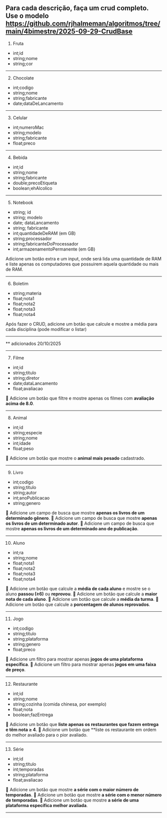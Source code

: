## Para cada descrição, faça um crud completo. Use o modelo https://github.com/rjhalmeman/algoritmos/tree/main/4bimestre/2025-09-29-CrudBase


1) Fruta

- int;id
- string;nome
- string;cor

--- 
2) Chocolate

- int;codigo
- string;nome
- string;fabricante
- date;dataDeLancamento
--- 
3) Celular

- int;numeroMac
- string;modelo
- string;fabricante
- float;preco

--- 
4) Bebida

- int;id
- string;nome
- string;fabricante
- double;precoEtiqueta
- boolean;ehAlcolico

--- 
5) Notebook

- string; id
- string; modelo
- date; dataLancamento
- string; fabricante
- int;quantidadeDeRAM (em GB)
- string;processador
- string;fabricanteDoProcessador
- int;armazenamentoPermanente (em GB)

Adicione um botão extra e um input, onde será lida uma quantidade de RAM e liste apenas os computadores que possuirem aquela quantidade ou mais de RAM.

--- 
6) Boletim

- string;materia
- float;nota1
- float;nota2
- float;nota3
- float;nota4

Após fazer o CRUD, adicione um botão que calcule e mostre a média para cada disciplina (pode modificar o listar)

---

** adicionados 20/10/2025

---
7) Filme

- int;id  
- string;titulo  
- string;diretor  
- date;dataLancamento  
- float;avaliacao  

🔹 Adicione um botão que filtre e mostre apenas os filmes com **avaliação acima de 8.0**.

---

8) Animal

- int;id  
- string;especie  
- string;nome  
- int;idade  
- float;peso  

🔹 Adicione um botão que mostre o **animal mais pesado** cadastrado.

---

9) Livro

- int;codigo  
- string;titulo  
- string;autor  
- int;anoPublicacao  
- string;genero  

🔹 Adicione um campo de busca que mostre **apenas os livros de um determinado gênero**.
🔹 Adicione um campo de busca que mostre **apenas os livros de um determinado autor**.
🔹 Adicione um campo de busca que mostre **apenas os livros de um determinado ano de publicação**.


---

10) Aluno

- int;ra  
- string;nome  
- float;nota1  
- float;nota2  
- float;nota3  
- float;nota4  

🔹 Adicione um botão que calcule a **média de cada aluno** e mostre se o aluno **passou (≥6)** ou **reprovou**.
🔹 Adicione um botão que calcule a **maior nota de cada aluno**.
🔹 Adicione um botão que calcule a **média da turma**.
🔹 Adicione um botão que calcule a **porcentagem de alunos reprovados**.



---

11) Jogo

- int;codigo  
- string;titulo  
- string;plataforma  
- string;genero  
- float;preco  

🔹 Adicione um filtro para mostrar apenas **jogos de uma plataforma específica**.
🔹 Adicione um filtro para mostrar apenas **jogos em uma faixa de preço**.


---

12) Restaurante

- int;id  
- string;nome  
- string;cozinha  (comida chinesa, por exemplo)
- float;nota  
- boolean;fazEntrega  

🔹 Adicione um botão que **liste apenas os restaurantes que fazem entrega e têm nota ≥ 4**.
🔹 Adicione um botão que **liste os restaurante em ordem do melhor avaliado para o pior avaliado.

---

13) Série

- int;id  
- string;titulo  
- int;temporadas  
- string;plataforma  
- float;avaliacao  

🔹 Adicione um botão que mostre **a série com o maior número de temporadas**.
🔹 Adicione um botão que mostre **a série com o menor número de temporadas**.
🔹 Adicione um botão que mostre **a série de uma plataforma específica melhor avaliada**.

---
